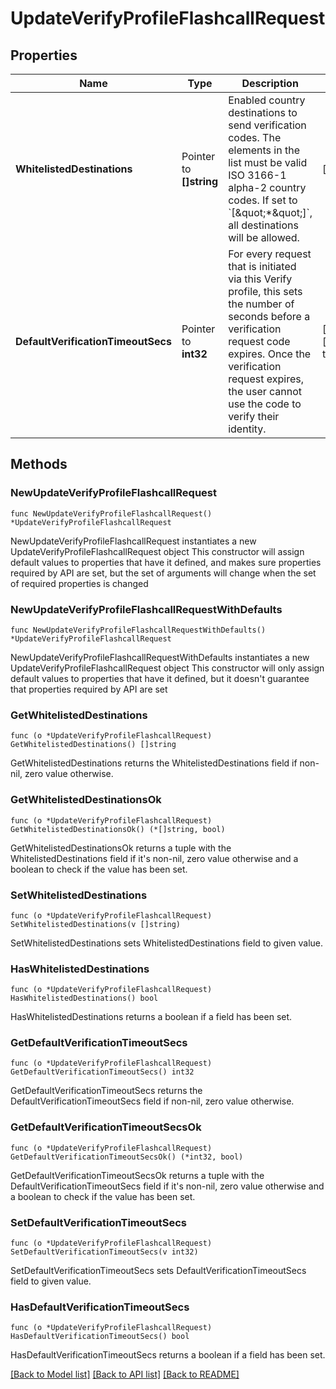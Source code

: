# UpdateVerifyProfileFlashcallRequest

## Properties

Name | Type | Description | Notes
------------ | ------------- | ------------- | -------------
**WhitelistedDestinations** | Pointer to **[]string** | Enabled country destinations to send verification codes. The elements in the list must be valid ISO 3166-1 alpha-2 country codes. If set to &#x60;[\&quot;*\&quot;]&#x60;, all destinations will be allowed. | [optional] 
**DefaultVerificationTimeoutSecs** | Pointer to **int32** | For every request that is initiated via this Verify profile, this sets the number of seconds before a verification request code expires. Once the verification request expires, the user cannot use the code to verify their identity. | [optional] [default to 300]

## Methods

### NewUpdateVerifyProfileFlashcallRequest

`func NewUpdateVerifyProfileFlashcallRequest() *UpdateVerifyProfileFlashcallRequest`

NewUpdateVerifyProfileFlashcallRequest instantiates a new UpdateVerifyProfileFlashcallRequest object
This constructor will assign default values to properties that have it defined,
and makes sure properties required by API are set, but the set of arguments
will change when the set of required properties is changed

### NewUpdateVerifyProfileFlashcallRequestWithDefaults

`func NewUpdateVerifyProfileFlashcallRequestWithDefaults() *UpdateVerifyProfileFlashcallRequest`

NewUpdateVerifyProfileFlashcallRequestWithDefaults instantiates a new UpdateVerifyProfileFlashcallRequest object
This constructor will only assign default values to properties that have it defined,
but it doesn't guarantee that properties required by API are set

### GetWhitelistedDestinations

`func (o *UpdateVerifyProfileFlashcallRequest) GetWhitelistedDestinations() []string`

GetWhitelistedDestinations returns the WhitelistedDestinations field if non-nil, zero value otherwise.

### GetWhitelistedDestinationsOk

`func (o *UpdateVerifyProfileFlashcallRequest) GetWhitelistedDestinationsOk() (*[]string, bool)`

GetWhitelistedDestinationsOk returns a tuple with the WhitelistedDestinations field if it's non-nil, zero value otherwise
and a boolean to check if the value has been set.

### SetWhitelistedDestinations

`func (o *UpdateVerifyProfileFlashcallRequest) SetWhitelistedDestinations(v []string)`

SetWhitelistedDestinations sets WhitelistedDestinations field to given value.

### HasWhitelistedDestinations

`func (o *UpdateVerifyProfileFlashcallRequest) HasWhitelistedDestinations() bool`

HasWhitelistedDestinations returns a boolean if a field has been set.

### GetDefaultVerificationTimeoutSecs

`func (o *UpdateVerifyProfileFlashcallRequest) GetDefaultVerificationTimeoutSecs() int32`

GetDefaultVerificationTimeoutSecs returns the DefaultVerificationTimeoutSecs field if non-nil, zero value otherwise.

### GetDefaultVerificationTimeoutSecsOk

`func (o *UpdateVerifyProfileFlashcallRequest) GetDefaultVerificationTimeoutSecsOk() (*int32, bool)`

GetDefaultVerificationTimeoutSecsOk returns a tuple with the DefaultVerificationTimeoutSecs field if it's non-nil, zero value otherwise
and a boolean to check if the value has been set.

### SetDefaultVerificationTimeoutSecs

`func (o *UpdateVerifyProfileFlashcallRequest) SetDefaultVerificationTimeoutSecs(v int32)`

SetDefaultVerificationTimeoutSecs sets DefaultVerificationTimeoutSecs field to given value.

### HasDefaultVerificationTimeoutSecs

`func (o *UpdateVerifyProfileFlashcallRequest) HasDefaultVerificationTimeoutSecs() bool`

HasDefaultVerificationTimeoutSecs returns a boolean if a field has been set.


[[Back to Model list]](../README.md#documentation-for-models) [[Back to API list]](../README.md#documentation-for-api-endpoints) [[Back to README]](../README.md)



